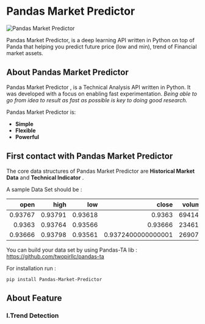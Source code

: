 # Pandas Market Predictor

![Pandas Market Predictor](https://github.com/somkietacode/Pandas_Market_Predictor/blob/main/image/pmp.png?raw=true)

Pandas Market Predictor, is a deep learning API written in Python on top of Panda that helping you predict future price (low and min), trend of Financial market assets.


## About Pandas Market Predictor

Pandas Market Predictor , is a Technical Analysis API written in Python.
It was developed with a focus on enabling fast experimentation.
*Being able to go from idea to result as fast as possible is key to doing good research.*

Pandas Market Predictor is:

-   **Simple** 
-   **Flexible** 
-   **Powerful** 

## First contact with Pandas Market Predictor

The core data structures of Pandas Market Predictor are __Historical Market Data__ and __Technical Indicator__ .

A sample Data Set should be :

| open | high | low | close  | volume | Indicator1 | Indicator2 |
|-----:|------:|----:|-----:|-------:|-----------:|-----------:|
|0.93767|0.93791|0.93618|0.9363|69414.0|0.9363860952540013|0.9365316260340849|
|0.9363|0.93764|0.93566|0.93666|23461.0|0.936477396836001|0.9365549667551604|
|0.93666|0.93798|0.93561|0.9372400000000001|26907.0|0.9367315978906674|0.936679518254222|

You can build your data set by using Pandas-TA lib : https://github.com/twopirllc/pandas-ta


For installation run :

```
pip install Pandas-Market-Predictor
```

## About Feature

### I.Trend Detection


